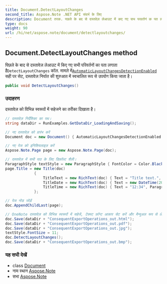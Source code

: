 ```yaml
---
title: Document.DetectLayoutChanges
second_title: Aspose.Note .NET API संदर्भ के लिए
description: Document तरक. पछले के बद से दस्तवेज़ लेआउट में कए गए सभ परवर्तनं क पत लगत हैDetectLayoutChanges कल. ममले मेंAutomaticLayoutChangesDetectionEnabled सह पर सेट दस्तवेज़ नर्यत क शुरुआत में स्वचलत रूप से उपयग कय जत है
type: docs
weight: 90
url: /hi/net/aspose.note/document/detectlayoutchanges/
---
```

## Document.DetectLayoutChanges method

पिछले के बाद से दस्तावेज़ लेआउट में किए गए सभी परिवर्तनों का पता लगाता है`DetectLayoutChanges` कॉल. मामले में[`AutomaticLayoutChangesDetectionEnabled`](../automaticlayoutchangesdetectionenabled/) सही पर सेट, दस्तावेज़ निर्यात की शुरुआत में स्वचालित रूप से उपयोग किया जाता है।

```csharp
public void DetectLayoutChanges()
```

### उदाहरण

दस्तावेज़ को विभिन्न स्वरूपों में सहेजने का तरीका दिखाता है।

```csharp
// दस्तावेज़ निर्देशिका का पथ।
string dataDir = RunExamples.GetDataDir_LoadingAndSaving();

// नए दस्तावेज़ को प्रारंभ करें
Document doc = new Document() { AutomaticLayoutChangesDetectionEnabled = false };

// नए पेज को इनिशियलाइज़ करें
Aspose.Note.Page page = new Aspose.Note.Page(doc);

// दस्तावेज़ में सभी पाठ के लिए डिफ़ॉल्ट शैली।
ParagraphStyle textStyle = new ParagraphStyle { FontColor = Color.Black, FontName = "Arial", FontSize = 10 };
page.Title = new Title(doc)
             {
                 TitleText = new RichText(doc) { Text = "Title text.", ParagraphStyle = textStyle },
                 TitleDate = new RichText(doc) { Text = new DateTime(2011, 11, 11).ToString("D", CultureInfo.InvariantCulture), ParagraphStyle = textStyle },
                 TitleTime = new RichText(doc) { Text = "12:34", ParagraphStyle = textStyle }
             };

// पेज नोड जोड़ें
doc.AppendChildLast(page);

// OneNote दस्तावेज़ को विभिन्न स्वरूपों में सहेजें, टेक्स्ट फ़ॉन्ट आकार सेट करें और मैन्युअल रूप से लेआउट परिवर्तनों का पता लगाएं।
doc.Save(dataDir + "ConsequentExportOperations_out.html");            
doc.Save(dataDir + "ConsequentExportOperations_out.pdf");            
doc.Save(dataDir + "ConsequentExportOperations_out.jpg");            
textStyle.FontSize = 11;           
doc.DetectLayoutChanges();            
doc.Save(dataDir + "ConsequentExportOperations_out.bmp");
```

### यह सभी देखें

* class [Document](../)
* नाम स्थान [Aspose.Note](../../document/)
* सभा [Aspose.Note](../../../)


